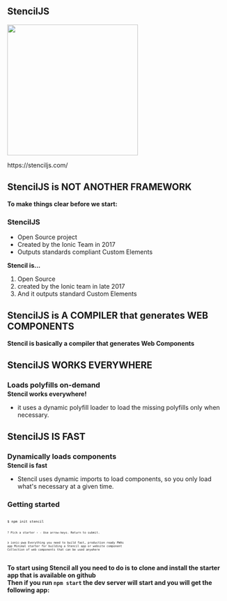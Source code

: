 <section data-background-color="#000">
    <h2 style="text-transform: initial;">StencilJS</h2>
    <img src="../../img/stencil_logo.gif" style="margin: 0" width="300" class="img-plain"/>
    <p>https://stenciljs.com/</p>
    <aside class="notes">
    </aside>
</section>

<section>
    <h2 style="text-transform: initial;">StencilJS is <span style="color: var(--blue)">NOT ANOTHER FRAMEWORK</span></h2>
    <aside class="notes">
        <b>To make things clear before we start:</b>
    </aside>
</section>

<section>
    <h3>StencilJS</h3>
    <ul>
        <li class="fragment"><span style="color: var(--blue)">Open Source</span> project</li>
        <li class="fragment">Created by the <span style="color: var(--blue)">Ionic Team</span> in 2017</li>
        <li class="fragment">Outputs standards compliant <span style="color: var(--blue)">Custom Elements</span></li>
    </ul>
    <aside class="notes">
        <b>Stencil is...</b>
        <br/>
        <ol>
            <li>Open Source</li>
            <li>created by the Ionic team in late 2017</li>
            <li>And it outputs standard Custom Elements</li>
        </ol>
    </aside>
</section>

<section>
    <h2 style="text-transform: initial;">StencilJS is <span style="color: var(--blue)">A COMPILER</span> that generates <span style="color: var(--blue)">WEB COMPONENTS</span></h2>
    <aside class="notes">
        <b>Stencil is basically a compiler that generates Web Components</b>
    </aside>
</section>

<section>
    <h2 style="text-transform: initial; margin-bottom: 0.1em;">StencilJS <span style="text-transform: uppercase;  color: var(--blue);">works everywhere</span></h2>
    <h3 style="text-transform: initial; margin-bottom: 0.1em;" class="fragment">Loads polyfills on-demand</h3>
    <aside class="notes">
        <b>Stencil works everywhere! </b>
        <br/>
        <ul>
            <li>it uses a dynamic polyfill loader to load the missing polyfills only when necessary.</li>
        </ul>
    </aside>
</section>

<section>
    <h2 style="text-transform: initial; margin-bottom: 0.1em;">StencilJS <span style="text-transform: uppercase;  color: var(--blue);">is Fast</span></h2>
    <h3 style="text-transform: initial; margin-bottom: 0.1em;" class="fragment">Dynamically loads components</h3>
    <aside class="notes">
        <b>Stencil is fast</b>
        <br/>
        <ul>
            <li>Stencil uses dynamic imports to load components, so you only load what's necessary at a given time.</li>
        </ul>
    </aside>
</section>

<!-- <section>
    <h3 class="no-margin">Tooling you get out of the box</h3>
    <table style="zoom:0.8; margin-bottom: 60px" class="table table-striped table-dark">
    <thead>
        <tr>
        <th></th>
        <th align="center">
            <img src="../../img/web_component-logo.png" width="130" class="img-plain no-margin"/>
        </th>
        <th align="center">
            <img src="../../img/angular-logo.png" width="130" class="img-plain no-margin"/>
        </th>
        <th align="center">
            <img src="../../img/react-logo.png" width="130" class="img-plain no-margin"/>
        </th>
        <th align="center">
            <img src="../../img/stencil-logo.png" width="130" class="img-plain no-margin"/>
        </th>
        </tr>
    </thead>
    <tbody>
    <tr>
        <td>JSX / Virtual DOM</td>
        <td align="center" style="background-color: #bc392a;">⨯</td>
        <td align="center" style="background-color: #bc392a;">⨯</td>
        <td align="center" style="background-color: #32ac41;">✓</td>
        <td align="center" style="background-color: #32ac41;">✓</td>
    </tr>
    <tr>
        <td>TypeScript</td>
        <td align="center" style="background-color: #bc392a;">⨯</td>
        <td align="center" style="background-color: #32ac41;">✓</td>
        <td align="center" style="background-color: #bc392a;">⨯</td>
        <td align="center" style="background-color: #32ac41;">✓</td>
    </tr>
    <tr>
        <td>Decorators</td>
        <td align="center" style="background-color: #bc392a;">⨯</td>
        <td align="center" style="background-color: #32ac41;">✓</td>
        <td align="center" style="background-color: #bc392a;">⨯</td>
        <td align="center" style="background-color: #32ac41;">✓</td>
    </tr>
    <tr>
        <td>Server side rendering</td>
        <td align="center" style="background-color: #bc392a;">⨯</td>
        <td align="center" style="background-color: #32ac41;">✓</td>
        <td align="center" style="background-color: #32ac41;">✓</td>
        <td align="center" style="background-color: #32ac41;">✓</td>
    </tr>
    </tbody>
    </table>
    <aside class="notes">
        <b>What you get out of the box is a mix a great features and tools from Angular and React</b>
        <br/>
        <ol>
            <li>JSX, virtual DOM and Async rendering come from the React Ecosystem</li>
            <li>TypeScript & Decorators come from the Angular Ecosystem</li>
            <li>And Server side rendering that is common to both</li>
        </ol>
        <br/>
    </aside>
</section> -->

<!-- <section>
    <h3>List of decorators</h3>
    <table style="zoom:0.8; margin-bottom: 60px" class="table table-striped table-dark">
    <tbody>
    <tr>
        <td align="left">@Component</td>
        <td align="left">Decorate a class</td>
    </tr>
    <tr>
        <td align="left">@Prop</td>
        <td align="left">Class prop as element prop</td>
    </tr>
    <tr>
        <td align="left">@State</td>
        <td align="left">Internal data</td>
    </tr>
    <tr>
        <td align="left">@Event</td>
        <td align="left">Custom event</td>
    </tr>
    <tr>
        <td align="left">@Listen</td>
        <td align="left">Listen to custom events</td>
    </tr>
    <tr>
        <td align="left">@Method</td>
        <td align="left">Expose methods on the public API</td>
    </tr>
    <tr>
        <td align="left">@Watch</td>
        <td align="left">Fire method when attr changes</td>
    </tr>
    <tr>
        <td align="left">@Element</td>
        <td align="left">DOM ref to current component</td>
    </tr>
    </tbody>
    </table>
    <aside class="notes">
        <b>All the Angular decorators that you already know about have an equivalent with Stencil</b>
        <b>The only exception is the State decorator. State represente the internal data of the component and it is inspired by React</b>
    </aside>
</section> -->


<!-- <section>
<h3>Creating a component</h3>
<pre style="font-size: 80%"><code class="ts" data-trim>
import { Component } from '@stencil/core';

@Component({
  tag: 'my-component'
})
export class MyComponent {
  render() {
    return "Hello World";
  }
}
</code></pre>
<div class="fragment current-only" data-code-focus="1"></div>
<div class="fragment current-only" data-code-focus="3"></div>
<div class="fragment current-only" data-code-focus="6"></div>
<div class="fragment current-only" data-code-focus="7"></div>
    <aside class="notes">
    </aside>
</section> -->

<!-- 
<section>
    <h3>LIFECYCLE HOOKS</h3>
    <table style="zoom:0.8; margin-bottom: 60px" class="table table-striped table-dark">
    <tbody>
    <tr>
        <td align="left" style="font-weight: bold;">
            <span>componentDidLoad</span>
        </td>
        <td align="left">Element inserted and rendered</td>
    </tr>
    <tr>
        <td align="left" style="font-weight: bold;">
            <span>componentDidUnload</span>
        </td>
        <td align="left">Element removed</td>
    </tr>
    <tr>
        <td align="left" style="font-weight: bold;">
            <span>componentDidUpdate</span>
        </td>
        <td align="left">Finished updating.</td>
    </tr>
    </tbody>
    </table>
    <h5>New Hooks compared to custom elements:</h5>
    <table style="zoom:0.8; margin-bottom: 60px" class="table table-striped table-dark">
    <tbody>
    <tr>
        <td align="left" style="font-weight: bold;">
            <span>componentWillLoad</span>
        </td>
        <td align="left">Will load but has not rendered yet</td>
    </tr>
    <tr>
        <td align="left" style="font-weight: bold;">
            <span>componentWillUpdate</span>
        </td>
        <td align="left">Will update and re-render</td>
    </tr>
    </tbody>
    </table>
    <aside class="notes">
        <b>Stencil has the exact same life cycle hooks as React. which is two more than the native implementation</b>
    </aside>
</section> -->


<!-- <section>
    <h4>Observing Attributes changes</h4>
<pre style="font-size: 80%"><code class="html" data-trim>
<my-name-is name="Julien"></my-name-is>
// Hello my name is Julien
</code></pre>
<pre style="font-size: 70%;"><code class="typescript" data-trim>
import { Component, Prop } from '@stencil/core';

@Component({
  tag: 'my-name-is'
})
export class MyNameIs {
  @Prop() name: string;

  render() {
    return (<p>My name is {this.name}</p>);
  }
}
</code></pre>
<div class="fragment current-only" data-code-block="2" data-code-focus="1"></div>
<div class="fragment current-only" data-code-block="2" data-code-focus="7"></div>
<div class="fragment current-only" data-code-block="2" data-code-focus="10"></div>
    <aside class="notes">
    </aside>
</section> -->


<!-- <section>
<i style="font-size: 200px; color: yellow" class="fa fa-exclamation-triangle"></i>
<h3>@Prop supports primitive & complex types</h3>
    <aside class="notes">
    </aside>
</section> -->


<!-- <section>
<h3>Events</h3>
<h4 style="text-align: left;">Dispatch</h4>
<pre style="font-size: 58%"><code class="js" data-trim>
import { Event, EventEmitter } from '@stencil/core';

export class TodoList {
  @Event() todoCompleted: EventEmitter;

  todoCompletedHandler(todo: Todo) {
    this.todoCompleted.emit(todo);
  }
}
</code></pre>
<div class="fragment current-only" data-code-block="1" data-code-focus="1"></div>
<div class="fragment current-only" data-code-block="1" data-code-focus="4"></div>
<div class="fragment current-only" data-code-block="1" data-code-focus="7"></div>
<h4 style="text-align: left;">Listen</h4>
<pre style="font-size: 58%"><code class="js" data-trim>
import { Listen } from '@stencil/core';

export class TodoApp {
  @Listen('todoCompleted')
  todoCompletedHandler(event: CustomEvent) {
    console.log('Received: ', event.detail);
  }
}
</code></pre>
<div class="fragment current-only" data-code-block="2" data-code-focus="1"></div>
<div class="fragment current-only" data-code-block="2" data-code-focus="4,5"></div>
    <aside class="notes"> </aside>
</section> -->

<!-- <section>
<h3>Enabling Shadow DOM</h3>
<pre style="font-size: 80%"><code class="ts" data-trim>
import { Component } from '@stencil/core';

@Component({
  tag: 'my-component',
  shadow: true
})
export class MyComponent {
  render() {
    return "Hello World";
  }
}
</code></pre>
<div class="fragment current-only" data-code-block="1" data-code-focus="5"></div>
</section> -->

<section>
    <h3>Getting started</h3>
<pre style="font-size: 65%"><code class="shell" data-trim>
$ npm init stencil
</code></pre>
<pre style="font-size: 55%"><code class="shell" data-trim>
? Pick a starter › - Use arrow-keys. Return to submit.

❯  ionic-pwa     Everything you need to build fast, production ready PWAs
   app           Minimal starter for building a Stencil app or website
   component     Collection of web components that can be used anywhere

</code></pre>
    <aside class="notes">
        <b>To start using Stencil all you need to do is to clone and install the starter app that is available on github</b>
        <br/>
        <b>Then if you run `npm start` the dev server will start and you will get the following app:</b>
    </aside>
</section>